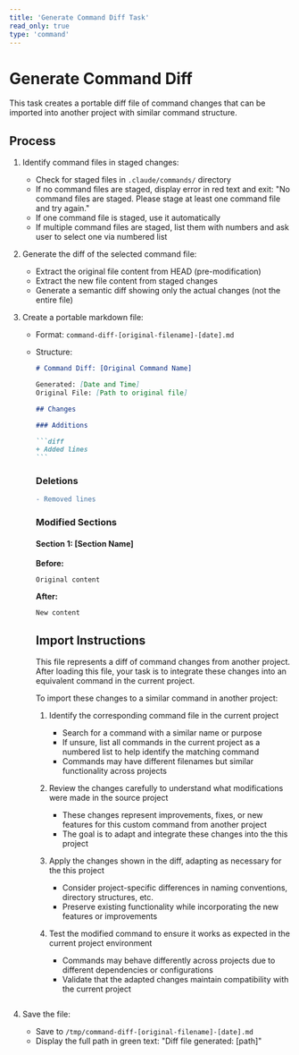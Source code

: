 ```yaml
---
title: 'Generate Command Diff Task'
read_only: true
type: 'command'
---
```


# Generate Command Diff

This task creates a portable diff file of command changes that can be imported into another project with similar command structure.

## Process

1. Identify command files in staged changes:

   - Check for staged files in `.claude/commands/` directory
   - If no command files are staged, display error in red text and exit: "No command files are staged. Please stage at least one command file and try again."
   - If one command file is staged, use it automatically
   - If multiple command files are staged, list them with numbers and ask user to select one via numbered list

2. Generate the diff of the selected command file:

   - Extract the original file content from HEAD (pre-modification)
   - Extract the new file content from staged changes
   - Generate a semantic diff showing only the actual changes (not the entire file)

3. Create a portable markdown file:

   - Format: `command-diff-[original-filename]-[date].md`
   - Structure:

     ````markdown
     # Command Diff: [Original Command Name]

     Generated: [Date and Time]
     Original File: [Path to original file]

     ## Changes

     ### Additions

     ```diff
     + Added lines
     ```
     ````

     ### Deletions

     ```diff
     - Removed lines
     ```

     ### Modified Sections

     #### Section 1: [Section Name]

     **Before:**

     ```
     Original content
     ```

     **After:**

     ```
     New content
     ```

     ## Import Instructions

     This file represents a diff of command changes from another project. After loading this file, your task is to integrate these changes into an equivalent command in the current project.

     To import these changes to a similar command in another project:

     1. Identify the corresponding command file in the current project

        - Search for a command with a similar name or purpose
        - If unsure, list all commands in the current project as a numbered list to help identify the matching command
        - Commands may have different filenames but similar functionality across projects

     2. Review the changes carefully to understand what modifications were made in the source project

        - These changes represent improvements, fixes, or new features for this custom command from another project
        - The goal is to adapt and integrate these changes into the this project

     3. Apply the changes shown in the diff, adapting as necessary for the this project

        - Consider project-specific differences in naming conventions, directory structures, etc.
        - Preserve existing functionality while incorporating the new features or improvements

     4. Test the modified command to ensure it works as expected in the current project environment
        - Commands may behave differently across projects due to different dependencies or configurations
        - Validate that the adapted changes maintain compatibility with the current project

     ```

     ```

4. Save the file:

   - Save to `/tmp/command-diff-[original-filename]-[date].md`
   - Display the full path in green text: "Diff file generated: [path]"
